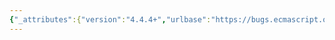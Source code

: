 ```yaml
---
{"_attributes":{"version":"4.4.4+","urlbase":"https://bugs.ecmascript.org/","maintainer":"dherman@mozilla.com"},"bug":{"bug_id":3766,"creation_ts":"2015-02-05 13:38:00 -0800","short_desc":"14.3.9 DefineMethod: Allocate function object with [[Construct]] method for class constructors","delta_ts":"2015-02-12 12:17:34 -0800","product":"Draft for 6th Edition","component":"technical issue","version":"Rev 32: February 2, 2015 Draft","rep_platform":"All","op_sys":"All","bug_status":"RESOLVED","resolution":"FIXED","priority":"Normal","bug_severity":"normal","everconfirmed":true,"reporter":{"uid":"andrebargull","name":"André Bargull"},"assigned_to":{"uid":"allen","name":"Allen Wirfs-Brock"},"long_desc":[{"commentid":12136,"comment_count":0,"who":{"uid":"andrebargull","name":"André Bargull"},"bug_when":"2015-02-05 13:38:40 -0800","thetext":"14.3.9 Runtime Semantics: DefineMethod\n\nStep 5: \n\nWhen FunctionCreate is called with FunctionKind=Method, the resulting function object will not have a [[Construct]] internal method. This is incorrect if DefineMethod is called from ClassDefinitionEvaluation.\n\n\nA simple solution to fix this:\n\n> 5. If the optional parameter functionPrototype was provided, let kind be Normal; else let kind be Method.\n> 6. Let closure be FunctionCreate(kind, StrictFormalParameters, ...\n\n\nBecause we know that only ClassDefinitionEvaluation provides the optional functionPrototype parameter."},{"commentid":12187,"comment_count":1,"who":{"uid":"allen","name":"Allen Wirfs-Brock"},"bug_when":"2015-02-06 09:45:03 -0800","thetext":"fixed in rev33 editor's draft"},{"commentid":12387,"comment_count":2,"who":{"uid":"allen","name":"Allen Wirfs-Brock"},"bug_when":"2015-02-12 12:17:34 -0800","thetext":"fixed in rev33"}]}}
---
```

